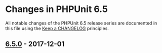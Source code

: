 # Changes in PHPUnit 6.5

All notable changes of the PHPUnit 6.5 release series are documented in this file using the [Keep a CHANGELOG](http://keepachangelog.com/) principles.

## [6.5.0] - 2017-12-01

[6.5.0]: https://github.com/sebastianbergmann/phpunit/compare/6.4...6.5.0

